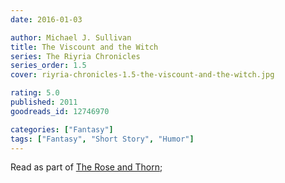```yaml
---
date: 2016-01-03

author: Michael J. Sullivan
title: The Viscount and the Witch
series: The Riyria Chronicles
series_order: 1.5
cover: riyria-chronicles-1.5-the-viscount-and-the-witch.jpg

rating: 5.0
published: 2011
goodreads_id: 12746970

categories: ["Fantasy"]
tags: ["Fantasy", "Short Story", "Humor"]
---
```


Read as part of [The Rose and Thorn](2016-01-06-Michael-J-Sullivan---The-Rose-and-the-Thorn.md);
